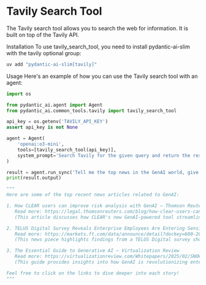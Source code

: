 # Tavily Search Tool

The Tavily search tool allows you to search the web for information. It is built on top of the Tavily API.

Installation
To use tavily_search_tool, you need to install pydantic-ai-slim with the tavily optional group:

```bash
uv add "pydantic-ai-slim[tavily]"
```
Usage
Here's an example of how you can use the Tavily search tool with an agent:

```python
import os

from pydantic_ai.agent import Agent
from pydantic_ai.common_tools.tavily import tavily_search_tool

api_key = os.getenv('TAVILY_API_KEY')
assert api_key is not None

agent = Agent(
    'openai:o3-mini',
    tools=[tavily_search_tool(api_key)],
    system_prompt='Search Tavily for the given query and return the results.',
)

result = agent.run_sync('Tell me the top news in the GenAI world, give me links.')
print(result.output)

"""
Here are some of the top recent news articles related to GenAI:

1. How CLEAR users can improve risk analysis with GenAI – Thomson Reuters
   Read more: https://legal.thomsonreuters.com/blog/how-clear-users-can-improve-risk-analysis-with-genai/
   (This article discusses how CLEAR's new GenAI-powered tool streamlines risk analysis by quickly summarizing key information from various public data sources.)

2. TELUS Digital Survey Reveals Enterprise Employees Are Entering Sensitive Data Into AI Assistants More Than You Think – FT.com
   Read more: https://markets.ft.com/data/announce/detail?dockey=600-202502260645BIZWIRE_USPRX____20250226_BW490609-1
   (This news piece highlights findings from a TELUS Digital survey showing that many enterprise employees use public GenAI tools and sometimes even enter sensitive data.)

3. The Essential Guide to Generative AI – Virtualization Review
   Read more: https://virtualizationreview.com/Whitepapers/2025/02/SNOWFLAKE-The-Essential-Guide-to-Generative-AI.aspx
   (This guide provides insights into how GenAI is revolutionizing enterprise strategies and productivity, with input from industry leaders.)

Feel free to click on the links to dive deeper into each story!
"""
```